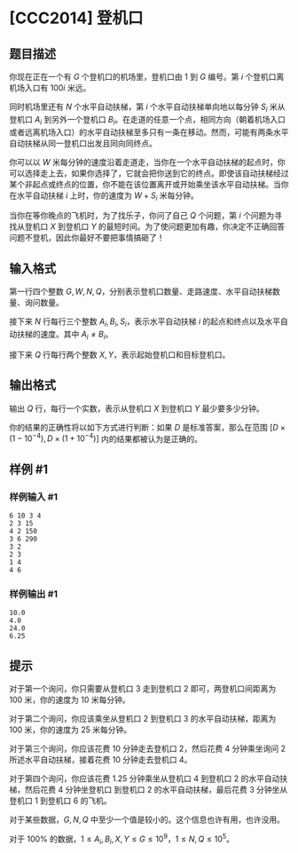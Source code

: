 # [CCC2014] 登机口

## 题目描述

你现在正在一个有 $G$ 个登机口的机场里，登机口由 $1$ 到 $G$ 编号。第 $i$ 个登机口离机场入口有 $100i$ 米远。

同时机场里还有 $N$ 个水平自动扶梯，第 $i$ 个水平自动扶梯单向地以每分钟 $S_i$ 米从登机口 $A_i$ 到另外一个登机口 $B_i$。在走道的任意一个点，相同方向（朝着机场入口或者远离机场入口）的水平自动扶梯至多只有一条在移动。然而，可能有两条水平自动扶梯从同一登机口出发且同向同终点。

你可以以 $W$ 米每分钟的速度沿着走道走，当你在一个水平自动扶梯的起点时，你可以选择走上去，如果你选择了，它就会把你送到它的终点。即使该自动扶梯经过某个非起点或终点的位置，你不能在该位置离开或开始乘坐该水平自动扶梯。当你在水平自动扶梯 $i$ 上时，你的速度为 $W+S_i$ 米每分钟。

当你在等你晚点的飞机时，为了找乐子，你问了自己 $Q$ 个问题，第 $i$ 个问题为寻找从登机口 $X$ 到登机口 $Y$ 的最短时间。为了使问题更加有趣，你决定不正确回答问题不登机，因此你最好不要把事情搞砸了！

## 输入格式

第一行四个整数 $G,W,N,Q$，分别表示登机口数量、走路速度、水平自动扶梯数量、询问数量。

接下来 $N$ 行每行三个整数 $A_i,B_i,S_i$，表示水平自动扶梯 $i$ 的起点和终点以及水平自动扶梯的速度。其中 $A_i\ne B_i$。

接下来 $Q$ 行每行两个整数 $X,Y$，表示起始登机口和目标登机口。

## 输出格式

输出 $Q$ 行，每行一个实数，表示从登机口 $X$ 到登机口 $Y$ 最少要多少分钟。

你的结果的正确性将以如下方式进行判断：如果 $D$ 是标准答案，那么在范围 $[D\times (1-10^{-4}),D\times (1+10^{-4})]$ 内的结果都被认为是正确的。

## 样例 #1

### 样例输入 #1
```
6 10 3 4
2 3 15
4 2 150
3 6 290
3 2
2 3
1 4
4 6
```

### 样例输出 #1

```
10.0
4.0
24.0
6.25
```

## 提示

对于第一个询问，你只需要从登机口 $3$ 走到登机口 $2$ 即可，两登机口间距离为 $100$ 米，你的速度为 $10$ 米每分钟。

对于第二个询问，你应该乘坐从登机口 $2$ 到登机口 $3$ 的水平自动扶梯，距离为 $100$ 米，你的速度为 $25$ 米每分钟。

对于第三个询问，你应该花费 $10$ 分钟走去登机口 $2$，然后花费 $4$ 分钟乘坐询问 $2$ 所述水平自动扶梯，接着花费 $10$ 分钟走去登机口 $4$。

对于第四个询问，你应该花费 $1.25$ 分钟乘坐从登机口 $4$ 到登机口 $2$ 的水平自动扶梯，然后花费 $4$ 分钟坐登机口  到登机口 $2$ 的水平自动扶梯，最后花费 $3$ 分钟坐从登机口 $1$ 到登机口 $6$ 的飞机。

对于某些数据，$G,N,Q$ 中至少一个值是较小的。这个信息也许有用，也许没用。

对于 $100\%$ 的数据，$1\le A_i,B_i,X,Y\le G\le 10^9$，$1\le N,Q\le10^5$。
